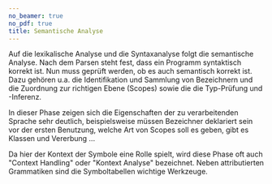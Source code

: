 ```yaml
---
no_beamer: true
no_pdf: true
title: Semantische Analyse
---
```


Auf die lexikalische Analyse und die Syntaxanalyse folgt die semantische Analyse.
Nach dem Parsen steht fest, dass ein Programm syntaktisch korrekt ist. Nun muss
geprüft werden, ob es auch semantisch korrekt ist. Dazu gehören u.a. die
Identifikation und Sammlung von Bezeichnern und die Zuordnung zur richtigen Ebene
(Scopes) sowie die die Typ-Prüfung und -Inferenz.

In dieser Phase zeigen sich die Eigenschaften der zu verarbeitenden Sprache sehr
deutlich, beispielsweise müssen Bezeichner deklariert sein vor der ersten Benutzung,
welche Art von Scopes soll es geben, gibt es Klassen und Vererbung ...

Da hier der Kontext der Symbole eine Rolle spielt, wird diese Phase oft auch "Context
Handling" oder "Kontext Analyse" bezeichnet. Neben attributierten Grammatiken sind
die Symboltabellen wichtige Werkzeuge.
